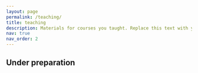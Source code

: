 ```yaml
---
layout: page
permalink: /teaching/
title: teaching
description: Materials for courses you taught. Replace this text with your description.
nav: true
nav_order: 2
---
```


## Under preparation
